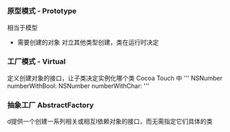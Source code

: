 #  

###  原型模式 - Prototype
相当于模型
- 需要创建的对象 对立其他类型创建，类在运行时决定

###  工厂模式 - Virtual
定义创建对象的接口，让子类决定实例化哪个类
Cocoa Touch 中 
'''
NSNumber numberWithBool:
NSNumber numberWithChar:
'''

### 抽象工厂 AbstractFactory
d提供一个创建一系列相关或相互l依赖对象的接口，而无需指定它们具体的类
